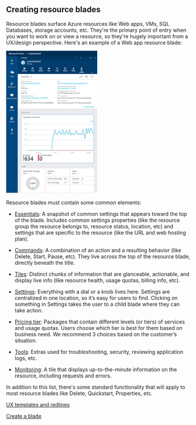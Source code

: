 <properties title="" pageTitle="Creating resource blades" description="" authors="mattshel" />

<tags
    ms.service="portalfx"
    ms.workload="portalfx"
    ms.tgt_pltfrm="portalfx"
    ms.devlang="portalfx"
    ms.topic="get-started-article"
    ms.date="07/10/2015" 
    ms.author="mattshel"/>    

## Creating resource blades ##

Resource blades surface Azure resources like Web apps, VMs, SQL Databases, storage accounts, etc. They're the primary point of entry when you want to work on or view a resource, so they're hugely important from a UX/design perspective. Here's an example of a Web app resource blade:

![Web app resource blade][resourceblade]

Resource blades must contain some common elements:



- [Essentials](portalfx-ux-essentials): A snapshot of common settings that appears toward the top of the blade. Includes common settings properties (like the resource group the resource belongs to, resource status, location, etc) and settings that are specific to the resource (like the URL and web hosting plan).


- [Commands](portalfx-ux-commands): A combination of an action and a resulting behavior (like Delete, Start, Pause, etc). They live across the top of the resource blade, directly beneath the title. 


- [Tiles](portalfx-ux-tiles): Distinct chunks of information that are glanceable, actionable, and display live info (like resource health, usage quotas, billing info, etc). 


- [Settings](portalfx-ux-settings): Everything with a dial or a knob lives here. Settings are centralized in one location, so it’s easy for users to find. Clicking on something in Settings takes the user to a child blade where they can take action.


- [Pricing tier](portalfx-ux-pricing-tier): Packages that contain different levels (or tiers) of services and usage quotas. Users choose which tier is best for them based on business need. We recommend 3 choices based on the customer’s situation.


- [Tools](portalfx-ux-tools): Extras used for troubleshooting, security, reviewing application logs, etc.


- [Monitoring](portalfx-ux-monitoring): A tile that displays up-to-the-minute information on the resource, including requests and errors.

In addition to this list, there's some standard functionality that will apply to most resource blades like Delete, Quickstart, Properties, etc.


 
[UX templates and redlines](https://microsoft.sharepoint.com/teams/azureteams/aapt/azureux/portalfx/_layouts/15/WopiFrame.aspx?sourcedoc={8f1f1bfc-903b-465f-9711-d8914214ca7c}&action=edit&wd=target%28%2F%2FDesign%20Sprints%2FBLADES.one%7C67c7b6e2-2525-4a20-a664-1068e3eee65e%2FBlade%20content%20template%7Ce24497d3-d8d6-4903-9ed8-d1032da0014c%2F%29)

[Create a blade](portalfx-blades)


[resourceblade]: ../media/portalfx-ux-resource-blade/resourceblade.jpg

